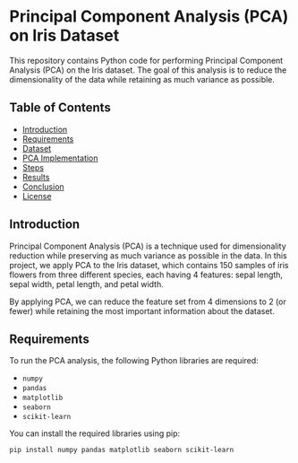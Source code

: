 # Principal Component Analysis (PCA) on Iris Dataset

This repository contains Python code for performing Principal Component Analysis (PCA) on the Iris dataset. The goal of this analysis is to reduce the dimensionality of the data while retaining as much variance as possible.

## Table of Contents

- [Introduction](#introduction)
- [Requirements](#requirements)
- [Dataset](#dataset)
- [PCA Implementation](#pca-implementation)
- [Steps](#steps)
- [Results](#results)
- [Conclusion](#conclusion)
- [License](#license)

## Introduction

Principal Component Analysis (PCA) is a technique used for dimensionality reduction while preserving as much variance as possible in the data. In this project, we apply PCA to the Iris dataset, which contains 150 samples of iris flowers from three different species, each having 4 features: sepal length, sepal width, petal length, and petal width.

By applying PCA, we can reduce the feature set from 4 dimensions to 2 (or fewer) while retaining the most important information about the dataset.

## Requirements

To run the PCA analysis, the following Python libraries are required:

- `numpy`
- `pandas`
- `matplotlib`
- `seaborn`
- `scikit-learn`

You can install the required libraries using pip:

```bash
pip install numpy pandas matplotlib seaborn scikit-learn
